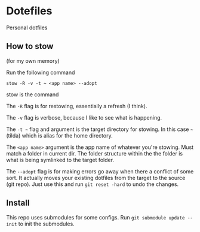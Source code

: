# Dotefiles
Personal dotfiles

## How to stow
(for my own memory)

Run the following command
```shell
stow -R -v -t ~ <app name> --adopt
```

stow is the command

The `-R` flag is for restowing, essentially a refresh (I think).

The `-v` flag is verbose, because I like to see what is happening.

The `-t ~` flag and argument is the target directory for stowing. In this case `~` (tilda) which is alias for the home directory.

The `<app name>` argument is the app name of whatever you're stowing. Must match a folder in current dir. The folder structure within the the folder is what is being symlinked to the target folder.

The `--adopt` flag is for making errors go away when there a conflict of some sort. It actually moves your existing dotfiles from the target to the source (git repo). Just use this and run `git reset -hard` to undo the changes.

## Install

This repo uses submodules for some configs. Run `git submodule update --init` to init the submodules.
